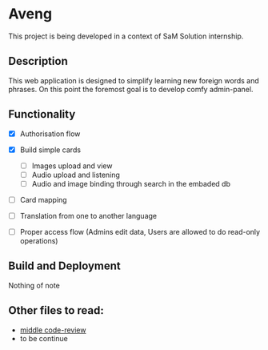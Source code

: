 # Aveng

This project is being developed in a context of SaM Solution internship.

## Description

This web application is designed to simplify learning new foreign words and phrases. On this point the foremost goal is to develop comfy admin-panel.

## Functionality

 - [X] Authorisation flow
 - [X] Build simple cards
    - [ ] Images upload and view
    - [ ] Audio upload and listening
    - [ ] Audio and image binding through search in the embaded db
 - [ ] Card mapping
 - [ ] Translation from one to another language
 - [ ] Proper access flow (Admins edit data, Users are allowed to do read-only operations)


## Build and Deployment

Nothing of note

## Other files to read:

- [middle code-review](notes/middle_code_review.md)
- to be continue
